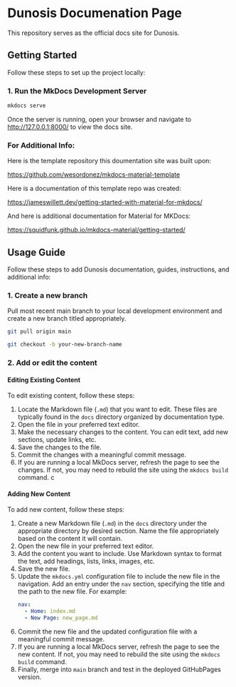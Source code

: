 # Dunosis Documenation Page

This repository serves as the official docs site for Dunosis.

## Getting Started

Follow these steps to set up the project locally:

### 1. Run the MkDocs Development Server

```bash
mkdocs serve
```
Once the server is running, open your browser and navigate to http://127.0.0.1:8000/ to view the docs site.

### For Additional Info:

Here is the template repository this doumentation site was built upon:

https://github.com/wesordonez/mkdocs-material-template

Here is a documentation of this template repo was created: 

https://jameswillett.dev/getting-started-with-material-for-mkdocs/

And here is additional documentation for Material for MKDocs:

https://squidfunk.github.io/mkdocs-material/getting-started/ 

## Usage Guide
Follow these steps to add Dunosis documentation, guides, instructions, and additional info:

### 1. Create a new branch
Pull most recent main branch to your local development environment and create a new branch titled appropriately. 

```bash
git pull origin main
```

```bash
git checkout -b your-new-branch-name
```

### 2. Add or edit the content

#### Editing Existing Content

To edit existing content, follow these steps:

1. Locate the Markdown file (`.md`) that you want to edit. These files are typically found in the `docs` directory organized by documentation type.
2. Open the file in your preferred text editor.
3. Make the necessary changes to the content. You can edit text, add new sections, update links, etc.
4. Save the changes to the file.
5. Commit the changes with a meaningful commit message.
6. If you are running a local MkDocs server, refresh the page to see the changes. If not, you may need to rebuild the site using the `mkdocs build` command.
c
#### Adding New Content

To add new content, follow these steps:

1. Create a new Markdown file (`.md`) in the `docs` directory under the appropriate directory by desired section. Name the file appropriately based on the content it will contain.
2. Open the new file in your preferred text editor.
3. Add the content you want to include. Use Markdown syntax to format the text, add headings, lists, links, images, etc.
4. Save the new file.
5. Update the `mkdocs.yml` configuration file to include the new file in the navigation. Add an entry under the `nav` section, specifying the title and the path to the new file. For example:
    ```yaml
    nav:
      - Home: index.md
      - New Page: new_page.md
    ```
6. Commit the new file and the updated configuration file with a meaningful commit message.
7. If you are running a local MkDocs server, refresh the page to see the new content. If not, you may need to rebuild the site using the `mkdocs build` command.
8. Finally, merge into `main` branch and test in the deployed GitHubPages version.

